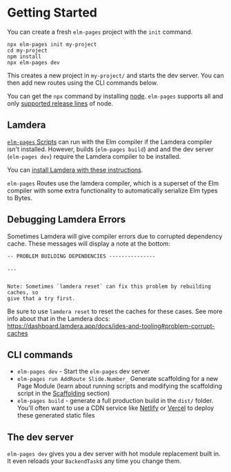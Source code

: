 # Getting Started

You can create a fresh `elm-pages` project with the `init` command.

```shell
npx elm-pages init my-project
cd my-project
npm install
npx elm-pages dev
```

This creates a new project in `my-project/` and starts the dev server. You can then add new routes using the CLI commands below.

You can get the `npx` command by installing [node](https://nodejs.org). `elm-pages` supports all and only [supported release lines](https://github.com/nodejs/release#release-schedule) of node.

## Lamdera

[`elm-pages` Scripts](/docs/elm-pages-scripts) can run with the Elm compiler if the Lamdera compiler isn't installed. However, builds (`elm-pages build`) and and the dev server (`elm-pages dev`) require the Lamdera compiler to be installed.

You can [install Lamdera with these instructions](https://dashboard.lamdera.app/docs/download).

`elm-pages` Routes use the lamdera compiler, which is a superset of the Elm compiler with some extra functionality to automatically serialize Elm types to Bytes.

## Debugging Lamdera Errors

Sometimes Lamdera will give compiler errors due to corrupted dependency cache. These messages will display a note at the bottom:

```
-- PROBLEM BUILDING DEPENDENCIES ---------------

...


Note: Sometimes `lamdera reset` can fix this problem by rebuilding caches, so
give that a try first.
```

Be sure to use `lamdera reset` to reset the caches for these cases. See more info about that in the Lamdera docs: https://dashboard.lamdera.app/docs/ides-and-tooling#problem-corrupt-caches

## CLI commands

- `elm-pages dev` - Start the `elm-pages` dev server
- `elm-pages run AddRoute Slide.Number_` Generate scaffolding for a new Page Module (learn about running scripts and modifying the scaffolding script in the [Scaffolding](/docs/elm-pages-scripts) section)
- `elm-pages build` - generate a full production build in the `dist/` folder. You'll often want to use a CDN service like [Netlify](http://netlify.com/) or [Vercel](https://vercel.com/) to deploy these generated static files

## The dev server

`elm-pages dev` gives you a dev server with hot module replacement built in. It even reloads your `BackendTask`s any time you change them.
